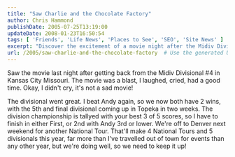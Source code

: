 ```yaml
---
title: "Saw Charlie and the Chocolate Factory"
author: Chris Hammond
publishDate: 2005-07-25T13:19:00
updateDate: 2008-01-23T16:50:54
tags: [ 'Friends', 'Life News', 'Places to See', 'SEO', 'Site News' ]
excerpt: "Discover the excitement of a movie night after the Midiv Divisional #4 in Kansas City. Stay tuned for the thrilling division championship in Topeka!"
url: /2005/saw-charlie-and-the-chocolate-factory  # Use the generated URL with year
---
```

<P>Saw the movie last night after getting back from the Midiv Divisional #4 in Kansas City Missouri. The movie was a blast, I laughed, cried, had a good time. Okay, I didn't cry, it's not a sad movie!</P> <P>The divisional went great. I beat Andy again, so we now both have 2 wins, with the 5th and final divisional coming up in Topeka in two weeks. The division championship is tallyed with your best 3 of 5 scores, so I have to finish in either First, or 2nd with Andy 3rd or lower. We're off to Denver next weekend for another National Tour. That'll make 4 National Tours and&nbsp;5 divisionals this year, far more than I've travelled out of town for events than any other year, but we're doing well, so we need to keep it up!</P>

